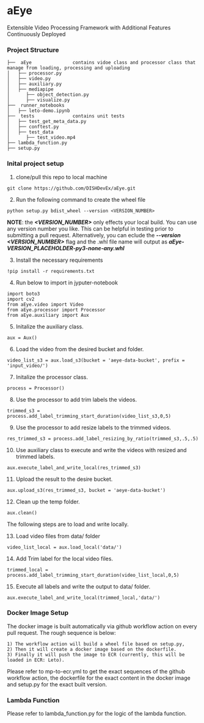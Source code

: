 # aEye

Extensible Video Processing Framework with Additional Features Continuously Deployed

### **Project Structure**

```
├──  aEye				contains vidoe class and processor class that manage from loading, processing and uploading
│   ├── processor.py
│   ├── video.py
│   ├── auxiliary.py 
│   ├── mediapipe
│      ├── object_detection.py
│      ├── visualize.py 
├──  runner_notebooks
│   ├── leto-demo.ipynb
├──  tests				contains unit tests
│   ├── test_get_meta_data.py
│   ├── conftest.py
│   ├── test_data
│      ├── test_video.mp4
├── lambda_function.py
├── setup.py 
```

### **Inital project setup**

1. clone/pull this repo to local machine

```console
git clone https://github.com/DISHDevEx/aEye.git
```

2. Run the following command to create the wheel file

```console
python setup.py bdist_wheel --version <VERSION_NUMBER>
```
**NOTE**: the ***<VERSION_NUMBER>*** only effects your local build.  You can use any version number you like.  This can be helpful in testing prior to submitting a pull request.  Alternatively, you can eclude the ***--version <VERSION_NUMBER>*** flag and the .whl file name will output as ***aEye-_VERSION_PLACEHOLDER_-py3-none-any.whl***

3. Install the necessary requirements

```console
!pip install -r requirements.txt
```

4. Run below to import in jyputer-notebook

```console
import boto3
import cv2
from aEye.video import Video
from aEye.processor import Processor
from aEye.auxiliary import Aux
```

5. Initalize the auxiliary class.

```console
aux = Aux()
```

6. Load the video from the desired bucket and folder.

```console
video_list_s3 = aux.load_s3(bucket = 'aeye-data-bucket', prefix = 'input_video/')
```

7. Initalize the processor class.

```console
process = Processor()
```

8. Use the processor to add trim labels the videos.

```console
trimmed_s3 = process.add_label_trimming_start_duration(video_list_s3,0,5)
```

9. Use the processor to add resize labels to the trimmed videos.

```console
res_trimmed_s3 = process.add_label_resizing_by_ratio(trimmed_s3,.5,.5)
```

10. Use auxiliary class to execute and write the videos with resized and trimmed labels.

```console
aux.execute_label_and_write_local(res_trimmed_s3)
```

11. Upload the result to the desire bucket.

```console
aux.upload_s3(res_trimmed_s3, bucket = 'aeye-data-bucket')
```

12. Clean up the temp folder.

```console
aux.clean()
```

The following steps are to load and write locally.

13. Load video files from data/ folder

```console
video_list_local = aux.load_local('data/')
```

14. Add Trim label for the local video files.

```console
trimmed_local = process.add_label_trimming_start_duration(video_list_local,0,5)
```

15. Execute all labels and write the output to data/ folder.

```console
aux.execute_label_and_write_local(trimmed_local,'data/')
```

### **Docker Image Setup**
The docker image is built automatically via github workflow action on every pull request. 
The rough sequence is below:

    1) The workflow action will build a wheel file based on setup.py,
    2) Then it will create a docker image based on the dockerfile.
    3) Finally it will push the image to ECR (currently, this will be loaded in ECR: Leto).

Please refer to mp-to-ecr.yml to get the exact sequences of the github workflow action, the dockerfile for the exact content in the docker image and setup.py for the exact built version.

### **Lambda Function**
Please refer to lambda_function.py for the logic of the lambda function. 
